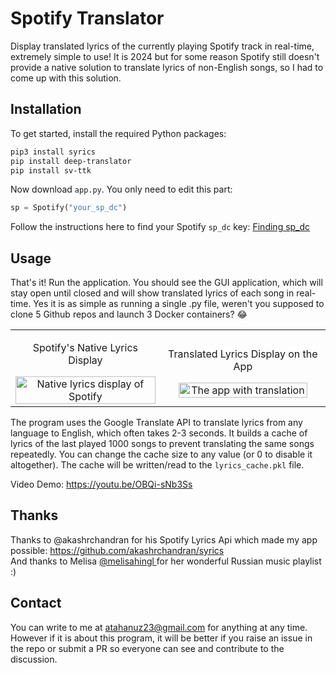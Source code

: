 # Spotify Translator

Display translated lyrics of the currently playing Spotify track in real-time, extremely simple to use! It is 2024 but for some reason Spotify still doesn't provide a native solution to translate lyrics of non-English songs, so I had to come up with this solution.

## Installation

To get started, install the required Python packages:

```bash
pip3 install syrics
pip install deep-translator
pip install sv-ttk
```

Now download `app.py`. You only need to edit this part:

```python
sp = Spotify("your_sp_dc")
```

Follow the instructions here to find your Spotify `sp_dc` key:   [Finding sp_dc](https://github.com/akashrchandran/syrics/wiki/Finding-sp_dc)

## Usage

That's it! Run the application. You should see the GUI application, which will stay open until closed and will show translated lyrics of each song in real-time. Yes it is as simple as running a single .py file, weren't you supposed to clone 5 Github repos and launch 3 Docker containers? 😂

<table>
  <tr>
    <td style="text-align: center;">
      <p>Spotify's Native Lyrics Display</p>
      <img src="https://i.imgur.com/7PoYKzL.png" alt="Native lyrics display of Spotify" style="width: 100%;" />
    </td>
    <td style="text-align: center;">
      <p>Translated Lyrics Display on the App</p>
      <img src="https://i.imgur.com/IY6v5y8.png" alt="The app with translation" style="width: 91%;" />
    </td>
  </tr>
</table>



The program uses the Google Translate API to translate lyrics from any language to English, which often takes 2-3 seconds. It builds a cache of lyrics of the last played 1000 songs to prevent translating the same songs repeatedly. You can change the cache size to any value (or 0 to disable it altogether). The cache will be written/read to the `lyrics_cache.pkl` file.

Video Demo: https://youtu.be/OBQi-sNb3Ss

## Thanks

Thanks to @akashrchandran for his Spotify Lyrics Api which made my app possible: https://github.com/akashrchandran/syrics <br>
And thanks to Melisa [@melisahingl ](https://github.com/melisahingl) for her wonderful Russian music playlist :)

## Contact

You can write to me at atahanuz23@gmail.com for anything at any time.  
However if it is about this program, it will be better if you raise an issue in the repo or submit a PR so everyone can see and contribute to the discussion.
